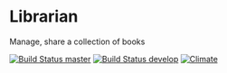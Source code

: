Librarian 
=========

Manage, share a collection of books

[![Build Status master](https://travis-ci.org/mathieu/Librarian.png?branch=master)](https://travis-ci.org/mathieu/Librarian)
[![Build Status develop](https://travis-ci.org/mathieu/Librarian.png?branch=develop)](https://travis-ci.org/mathieu/Librarian)
[![Climate](https://codeclimate.com/github/mathieu/Librarian.png)](https://codeclimate.com/github/mathieu/Librarian)
